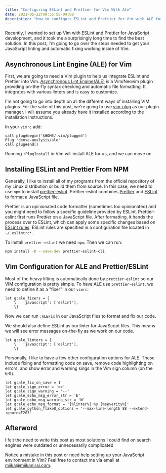 ```yaml
---
title: "Configuring ESLint and Prettier for Vim With Ale"
date: 2021-05-22T00:56:55-04:00
description: "How to configure ESLint and Prettier for Vim with ALE for code linting."
---
```


Recently, I wanted to set up Vim with ESLint and Prettier for JavaScript development,
and it took me a surprisingly long time to find the best solution. In this post, I'm
going to go over the steps needed to get your JavaScript linting and automatic fixing
working inside of Vim.

## Asynchronous Lint Engine (ALE) for Vim

First, we are going to need a Vim plugin to help us integrate ESLint and Prettier into
Vim. [Asynchronous Lint Engine(ALE)](https://github.com/dense-analysis/ale) is a
Vim/Neovim plugin providing on-the-fly syntax checking and automatic file formatting. It
integrates with various linters and is easy to customize.

I'm not going to go into depth on all the different ways of installing VIM plugins. For
the sake of this post, we're going to use
[vim-plug](https://github.com/junegunn/vim-plug) as our plugin manager. I will assume
you already have it installed according to the installation instructions.

In your `vimrc` add:

```viml
call plug#begin('$HOME/.vim/plugged')
Plug 'dense-analysis/ale'
call plug#end()
```

Running `:PlugInstall` in Vim will install ALE for us, and we can move on.

## Installing ESLint and Prettier From NPM

Generally, I like to install all of my programs from the official repository of my Linux
distribution or build them from source. In this case, we need to use `npm` to install
[prettier-eslint](https://github.com/prettier/prettier-eslint). Prettier-eslint combines
[Prettier](https://prettier.io/) and [ESLint](https://eslint.org/) to format a
JavaScript file.

Prettier is an opinionated code formatter (sometimes too opinionated) and you might need
to follow a specific guideline provided by ESLint. Prettier-eslint first runs Prettier
on a JavaScript file. After formatting, it hands the process over to ESLint, which can
apply some specific changes based on [ESLint rules](https://eslint.org/docs/rules/).
ESLint rules are specified in a configuration file located in `~/.eslintrc*`.

To install `prettier-eslint` we need `npm`. Then we can run:

```bash
npm install -D --save-dev prettier-eslint-cli
```

## Vim Configuration for ALE and Prettier/ESLint

Most of the heavy lifting is automatically done by `prettier-eslint` so our VIM
configuration is pretty simple. To have ALE use `prettier-eslint`, we need to define it
as a "fixer" in our `vimrc`:

```viml
let g:ale_fixers = {
    \   'javascript': ['eslint'],
    \}
```

Now we can run `:ALEFix` in our JavaScript files to format and fix our code.

We should also define ESLint as our linter for JavaScript files. This means we will see
error messages on-the-fly as we work on our code.

```viml
let g:ale_linters = {
    \   'javascript': ['eslint'],
    \}
```

Personally, I like to have a few other configuration options for ALE. These include
fixing and formatting code on save, remove code highlighting on errors, and show error
and warning sings in the Vim sign column (on the left).

```viml
let g:ale_fix_on_save = 1
let g:ale_sign_error = '>>'
let g:ale_sign_warning = '--'
let g:ale_echo_msg_error_str = 'E'
let g:ale_echo_msg_warning_str = 'W'
let g:ale_echo_msg_format = '[%linter%] %s [%severity%]'
let g:ale_python_flake8_options = '--max-line-length 88 --extend-ignore=E203'
```

## Afterword

I felt the need to write this post as most solutions I could find on search engines were
outdated or unnecessarily complicated.

Notice a mistake in this post or need help setting up your JavaScript environment in
Vim? Feel free to contact me via email at
[miika@miikanissi.com](mailto:miika@miikanissi.com).
